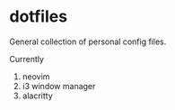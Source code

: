# dotfiles

General collection of personal config files.

Currently
1. neovim
2. i3 window manager
3. alacritty



